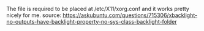 The file is required to be placed at /etc/X11/xorg.conf and it works pretty nicely for me.
source: https://askubuntu.com/questions/715306/xbacklight-no-outputs-have-backlight-property-no-sys-class-backlight-folder
